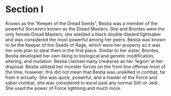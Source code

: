# Section I

Known as the “Keeper of the Dread Seeds”, Bestia was a member of the powerful Sorcerers known as the Dread Masters.
She and Brontes were the only female Dread Masters, she wielded a black double-bladed lightsaber and was considered the most powerful among her peers.
Bestia was known to be the Keeper of the Seeds of Rage, which were her property as it was her sole plan to steal them in the first place.
Similar to her sister, Brontes, Bestia developed her own liking to biological and genetic modification, altering, and mutation.
Bestia claimed many creatures as her ‘legion’ at her disposal.
Bestia utilized her monster forces on the front line offense most of the time, however, this did not mean that Bestia was unskilled in combat, far from it actually.
She was quick, powerful, and a master of the Force and saber combat, she was considered to excel past any normal Sith or Jedi.
She used the power of Force lightning and much more.
